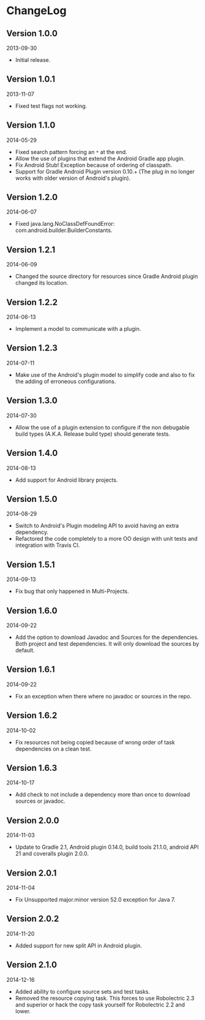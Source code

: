 ChangeLog
==========

Version 1.0.0
----------------------------
2013-09-30

- Initial release.

Version 1.0.1
----------------------------
2013-11-07

- Fixed test flags not working.

Version 1.1.0
-----------------------------
2014-05-29

- Fixed search pattern forcing an `*` at the end.
- Allow the use of plugins that extend the Android Gradle app plugin.
- Fix Android Stub! Exception because of ordering of classpath.
- Support for Gradle Android Plugin version 0.10.+ (The plug in no longer works with older version of Android's plugin).

Version 1.2.0
-----------------------------
2014-06-07

- Fixed java.lang.NoClassDefFoundError: com.android.builder.BuilderConstants.

Version 1.2.1
-----------------------------
2014-06-09

- Changed the source directory for resources since Gradle Android plugin changed its location.

Version 1.2.2
-----------------------------
2014-06-13

- Implement a model to communicate with a plugin.

Version 1.2.3
-----------------------------
2014-07-11

- Make use of the Android's plugin model to simplify code and also to fix the adding of erroneous configurations.

Version 1.3.0
-----------------------------
2014-07-30

- Allow the use of a plugin extension to configure if the non debugable build types (A.K.A. Release build type) should generate tests.

Version 1.4.0
-----------------------------
2014-08-13

- Add support for Android library projects.

Version 1.5.0
-----------------------------
2014-08-29

- Switch to Android's Plugin modeling API to avoid having an extra dependency.
- Refactored the code completely to a more OO design with unit tests and integration with Travis CI.

Version 1.5.1
-----------------------------
2014-09-13

- Fix bug that only happened in Multi-Projects.

Version 1.6.0
-----------------------------
2014-09-22

- Add the option to download Javadoc and Sources for the dependencies. Both project and test dependencies. It will only download the sources by default.

Version 1.6.1
-----------------------------
2014-09-22

- Fix an exception when there where no javadoc or sources in the repo.

Version 1.6.2
-----------------------------
2014-10-02

- Fix resources not being copied because of wrong order of task dependencies on a clean test.

Version 1.6.3
-----------------------------
2014-10-17

- Add check to not include a dependency more than once to download sources or javadoc.

Version 2.0.0
-----------------------------
2014-11-03

- Update to Gradle 2.1, Android plugin 0.14.0, build tools 21.1.0, android API 21 and coveralls plugin 2.0.0.

Version 2.0.1
-----------------------------
2014-11-04

- Fix Unsupported major.minor version 52.0 exception for Java 7.

Version 2.0.2
-----------------------------
2014-11-20

- Added support for new split API in Android plugin.

Version 2.1.0
-----------------------------
2014-12-16

- Added ability to configure source sets and test tasks.
- Removed the resource copying task. This forces to use Robolectric 2.3 and superior or hack the copy task yourself for Robolectric 2.2 and lower.
